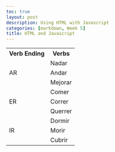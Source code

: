 ```yaml
---
toc: true
layout: post
description: Using HTML with Javascript
categories: [markdown, Week 5]
title: HTML and Javascript
---
```


<table id="mine" style = "width:100%">
    <tr>
        <th>Verb Ending</th>
        <th>Verbs</th>
    </tr>
    <tr>
        <td rowspan="3">AR</td>
        <td>Nadar</td>
    </tr>
    <tr>
        <td>Andar</td>
    <tr>
        <td>Mejorar</td>
    </tr>
    <tr>
        <td rowspan="3">ER</td>
        <td>Comer</td>
    </tr>
    <tr>
        <td>Correr</td>
    <tr>
        <td>Querrer</td>
    <tr>
        <td rowspan="3">IR</td>
        <td>Dormir</td>
    </tr>
    <tr>
        <td>Morir</td>
    <tr>
        <td>Cubrir</td>
    </tr>
</table>